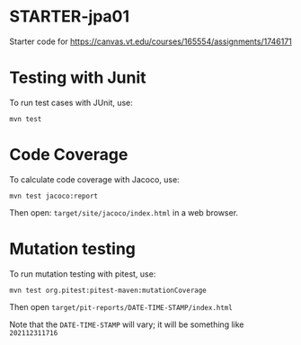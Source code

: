# STARTER-jpa01

Starter code for https://canvas.vt.edu/courses/165554/assignments/1746171


# Testing with Junit

To run test cases with JUnit, use:

```
mvn test
```

# Code Coverage

To calculate code coverage with Jacoco, use:

```
mvn test jacoco:report
```

Then open: `target/site/jacoco/index.html` in a web browser.

# Mutation testing

To run mutation testing with pitest, use:

```
mvn test org.pitest:pitest-maven:mutationCoverage
```

Then open `target/pit-reports/DATE-TIME-STAMP/index.html`

Note that the `DATE-TIME-STAMP` will vary; it will be something like `202112311716`

